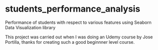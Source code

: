 # students_performance_analysis
Performance of students with respect to various features using Seaborn Data Visualization library

This project was carried out when I was doing an Udemy course by Jose Portilla, thanks for creating such a good beginnner level course.
